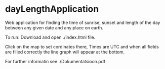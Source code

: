 # dayLengthApplication
Web application for finding the time of sunrise, sunset and length of the day between any given date and any place on earth.


To run: Download and open ./index.html file.


Click on the map to set cordinates there, Times are UTC and when all fields are filled correctly the line graph will appear at the bottom. 


For further informatin see ./Dokumentatsioon.pdf
